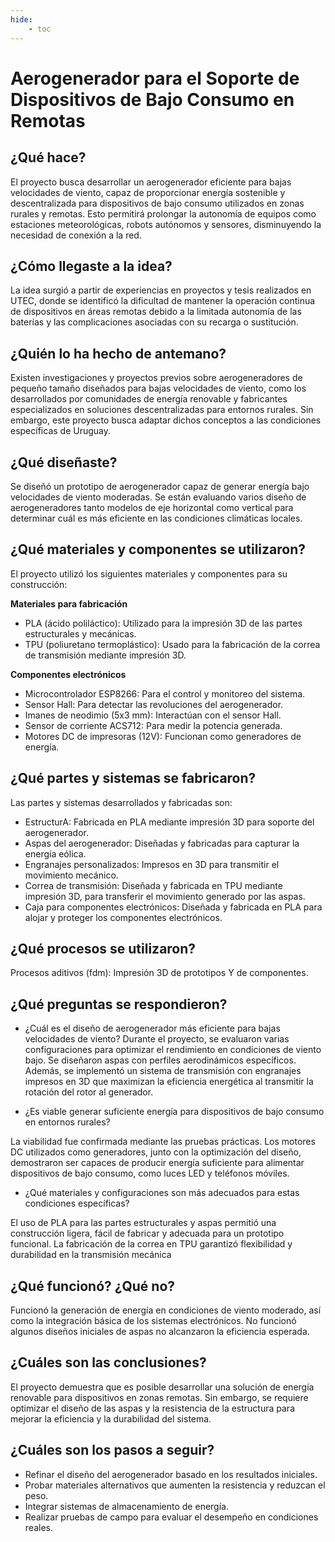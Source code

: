 ```yaml
---
hide:
    - toc
---
```


# Aerogenerador para el Soporte de Dispositivos de Bajo Consumo en Remotas

## ¿Qué hace?

El proyecto busca desarrollar un aerogenerador eficiente para bajas velocidades de viento, capaz de proporcionar energía sostenible y descentralizada para dispositivos de bajo consumo utilizados en zonas rurales y remotas. Esto permitirá prolongar la autonomía de equipos como estaciones meteorológicas, robots autónomos y sensores, disminuyendo la necesidad de conexión a la red.

## ¿Cómo llegaste a la idea?

La idea surgió a partir de experiencias en proyectos y tesis realizados en UTEC, donde se identificó la dificultad de mantener la operación continua de dispositivos en áreas remotas debido a la limitada autonomía de las baterías y las complicaciones asociadas con su recarga o sustitución.

## ¿Quién lo ha hecho de antemano? 

Existen investigaciones y proyectos previos sobre aerogeneradores de pequeño tamaño diseñados para bajas velocidades de viento, como los desarrollados por comunidades de energía renovable y fabricantes especializados en soluciones descentralizadas para entornos rurales. Sin embargo, este proyecto busca adaptar dichos conceptos a las condiciones específicas de Uruguay.

## ¿Qué diseñaste?
Se diseñó un prototipo de aerogenerador capaz de generar energía bajo velocidades de viento moderadas. Se están evaluando varios diseño de aerogeneradores tanto modelos de eje horizontal como vertical para determinar cuál es más eficiente en las condiciones climáticas locales.

## ¿Qué materiales y componentes se utilizaron?

El proyecto utilizó los siguientes materiales y componentes para su construcción:

__Materiales para fabricación__
- PLA (ácido poliláctico): Utilizado para la impresión 3D de las partes estructurales y mecánicas.
- TPU (poliuretano termoplástico): Usado para la fabricación de la correa de transmisión mediante impresión 3D.

__Componentes electrónicos__
- Microcontrolador ESP8266: Para el control y monitoreo del sistema.
- Sensor Hall: Para detectar las revoluciones del aerogenerador.
- Imanes de neodimio (5x3 mm): Interactúan con el sensor Hall.
- Sensor de corriente ACS712: Para medir la potencia generada.
- Motores DC de impresoras (12V): Funcionan como generadores de energía.

## ¿Qué partes y sistemas se fabricaron?

Las partes y sistemas desarrollados y fabricadas son:
- EstructurA: Fabricada en PLA mediante impresión 3D para soporte del aerogenerador.
- Aspas del aerogenerador: Diseñadas y fabricadas para capturar la energía eólica.
- Engranajes personalizados: Impresos en 3D para transmitir el movimiento mecánico.
- Correa de transmisión: Diseñada y fabricada en TPU mediante impresión 3D, para transferir el movimiento generado por las aspas.
- Caja para componentes electrónicos: Diseñada y fabricada en PLA para alojar y proteger los componentes electrónicos.

## ¿Qué procesos se utilizaron?

Procesos aditivos (fdm): Impresión 3D de prototipos Y de componentes.

## ¿Qué preguntas se respondieron?
- ¿Cuál es el diseño de aerogenerador más eficiente para bajas velocidades de viento?
Durante el proyecto, se evaluaron varias configuraciones para optimizar el rendimiento en condiciones de viento bajo. Se diseñaron aspas con perfiles aerodinámicos específicos. Además, se implementó un sistema de transmisión con engranajes impresos en 3D que maximizan la eficiencia energética al transmitir la rotación del rotor al generador. 

- ¿Es viable generar suficiente energía para dispositivos de bajo consumo en entornos rurales?

La viabilidad fue confirmada mediante las pruebas prácticas. Los motores DC utilizados como generadores, junto con la optimización del diseño, demostraron ser capaces de producir energía suficiente para alimentar dispositivos de bajo consumo, como luces LED y teléfonos móviles. 

- ¿Qué materiales y configuraciones son más adecuados para estas condiciones específicas?

El uso de PLA para las partes estructurales y aspas permitió una construcción ligera, fácil de fabricar y adecuada para un prototipo funcional. La fabricación de la correa en TPU garantizó flexibilidad y durabilidad en la transmisión mecánica

## ¿Qué funcionó? ¿Qué no?
Funcionó la generación de energía en condiciones de viento moderado, así como la integración básica de los sistemas electrónicos.
No funcionó algunos diseños iniciales de aspas no alcanzaron la eficiencia esperada.

## ¿Cuáles son las conclusiones?
El proyecto demuestra que es posible desarrollar una solución de energía renovable para dispositivos en zonas remotas. Sin embargo, se requiere optimizar el diseño de las aspas y la resistencia de la estructura para mejorar la eficiencia y la durabilidad del sistema.

## ¿Cuáles son los pasos a seguir?

- Refinar el diseño del aerogenerador basado en los resultados iniciales.
- Probar materiales alternativos que aumenten la resistencia y reduzcan el peso.
- Integrar sistemas de almacenamiento de energía.
- Realizar pruebas de campo para evaluar el desempeño en condiciones reales.


